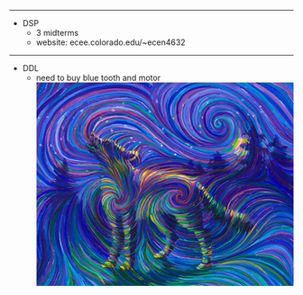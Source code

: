 
---
*   DSP
	*   3 midterms
	*   website: ecee.colorado.edu/~ecen4632

---
*   DDL
	*   need to buy blue tooth and motor
![Alt text](https://github.com/Matt-McNichols/perl/blob/master/wolf-wind.jpg)

